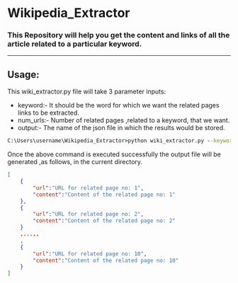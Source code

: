# **Wikipedia_Extractor**

### This Repository will help you get the content and links of all the article related to a particular keyword.

---

## Usage:

This wiki_extractor.py file will take 3 parameter inputs:
 - keyword:- It should be the word for which we want the related pages links to be extracted.
 - num_urls:- Number of related pages ,related to a keyword, that we want.
 - output:- The name of the json file in which the results would be stored.

```cmd
C:\Users\username\Wikipedia_Extractor>python wiki_extractor.py --keyword="Indian Historical Events" --num_urls=10 --output="output.json"
```
Once the above command is executed successfully the output file will be generated ,as follows, in the current directory.

```json
[
    {
        "url":"URL for related page no: 1",
        "content":"Content of the related page no: 1"
    },
    {
        "url":"URL for related page no: 2",
        "content":"Content of the related page no: 2"
    }
    ......
    ,
    {
        "url":"URL for related page no: 10",
        "content":"Content of the related page no: 10"
    }
]
```


